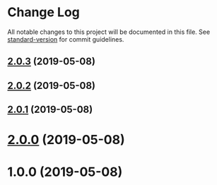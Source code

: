 # Change Log

All notable changes to this project will be documented in this file. See [standard-version](https://github.com/conventional-changelog/standard-version) for commit guidelines.

## [2.0.3](https://github.com/zulfikaradnan/node-engine/compare/v2.0.2...v2.0.3) (2019-05-08)



## [2.0.2](https://github.com/zulfikaradnan/node-engine/compare/v2.0.1...v2.0.2) (2019-05-08)



## [2.0.1](https://github.com/zulfikaradnan/node-engine/compare/v2.0.0...v2.0.1) (2019-05-08)



# [2.0.0](https://github.com/zulfikaradnan/node-engine/compare/v1.0.0...v2.0.0) (2019-05-08)



# 1.0.0 (2019-05-08)
